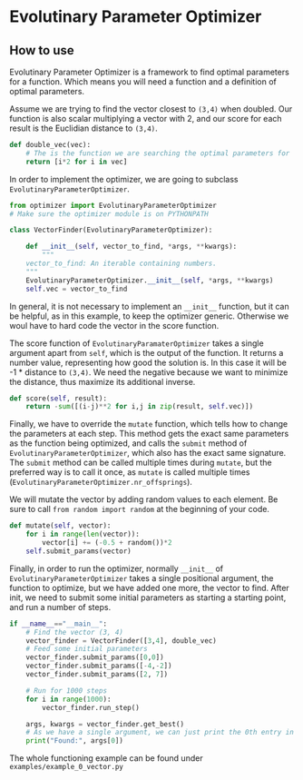 # Evolutinary Parameter Optimizer

## How to use

Evolutinary Parameter Optimizer is a framework to find optimal parameters for a function.
Which means you will need a function and a definition of optimal parameters.

Assume we are trying to find the vector closest to `(3,4)` when doubled. Our function is also
scalar multiplying a vector with 2, and our score for each result is the Euclidian distance to
`(3,4)`.

```python
def double_vec(vec):
    # The is the function we are searching the optimal parameters for
    return [i*2 for i in vec]
```

In order to implement the optimizer, we are going to subclass `EvolutinaryParameterOptimizer`.

```python
from optimizer import EvolutinaryParameterOptimizer
# Make sure the optimizer module is on PYTHONPATH

class VectorFinder(EvolutinaryParameterOptimizer):

    def __init__(self, vector_to_find, *args, **kwargs):
       	"""
	vector_to_find: An iterable containing numbers.
	"""
	EvolutinaryParameterOptimizer.__init__(self, *args, **kwargs)
	self.vec = vector_to_find
```

In general, it is not necessary to implement an `__init__` function, but it can be helpful, as in
this example, to keep the optimizer generic. Otherwise we woul have to hard code the vector in the
score function.

The score function of `EvolutinaryParamaterOptimizer` takes a single argument apart from `self`, which is the output of the function.
It returns a number value, representing how good the solution is. In this case it will be -1 * distance
to `(3,4)`. We need the negative because we want to minimize the distance, thus maximize its additional inverse.

```python
def score(self, result):
    return -sum([(i-j)**2 for i,j in zip(result, self.vec)])
```

Finally, we have to override the `mutate` function, which tells how to change the parameters at each
step. This method gets the exact same parameters as the function being optimized, and calls the
`submit` method of `EvolutinaryParameterOptimizer`, which also has the exact same signature. The `submit` method can be called multiple times during `mutate`, but the preferred way is to call it once,
as `mutate` is called multiple times (`EvolutinaryParameterOptimizer.nr_offsprings`).

We will mutate the vector by adding random values to each element. Be sure to call `from random import random` at the beginning of your code.

```python
def mutate(self, vector):
    for i in range(len(vector)):
        vector[i] += (-0.5 + random())*2
    self.submit_params(vector)
```

Finally, in order to run the optimizer, normally `__init__` of `EvolutinaryParameterOptimizer` takes
a single positional argument, the function to optimize, but we have added one more, the vector to find.
After init, we need to submit some initial parameters as starting a starting point, and run a number of
steps.

```python
if __name__=="__main__":
    # Find the vector (3, 4)
    vector_finder = VectorFinder([3,4], double_vec)
    # Feed some initial parameters
    vector_finder.submit_params([0,0])
    vector_finder.submit_params([-4,-2])
    vector_finder.submit_params([2, 7])

    # Run for 1000 steps
    for i in range(1000):
        vector_finder.run_step()

    args, kwargs = vector_finder.get_best()
    # As we have a single argument, we can just print the 0th entry in args
    print("Found:", args[0])
```

The whole functioning example can be found under `examples/example_0_vector.py`